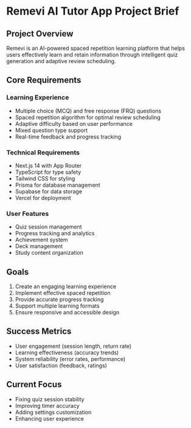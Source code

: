 # Remevi AI Tutor App Project Brief

## Project Overview
Remevi is an AI-powered spaced repetition learning platform that helps users effectively learn and retain information through intelligent quiz generation and adaptive review scheduling.

## Core Requirements

### Learning Experience
- Multiple choice (MCQ) and free response (FRQ) questions
- Spaced repetition algorithm for optimal review scheduling
- Adaptive difficulty based on user performance
- Mixed question type support
- Real-time feedback and progress tracking

### Technical Requirements
- Next.js 14 with App Router
- TypeScript for type safety
- Tailwind CSS for styling
- Prisma for database management
- Supabase for data storage
- Vercel for deployment

### User Features
- Quiz session management
- Progress tracking and analytics
- Achievement system
- Deck management
- Study content organization

## Goals
1. Create an engaging learning experience
2. Implement effective spaced repetition
3. Provide accurate progress tracking
4. Support multiple learning formats
5. Ensure responsive and accessible design

## Success Metrics
- User engagement (session length, return rate)
- Learning effectiveness (accuracy trends)
- System reliability (error rates, performance)
- User satisfaction (feedback, ratings)

## Current Focus
- Fixing quiz session stability
- Improving timer accuracy
- Adding settings customization
- Enhancing user experience 